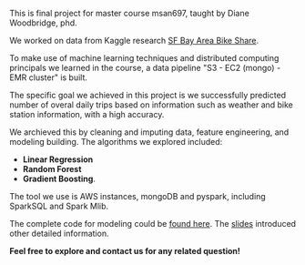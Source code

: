 This is final project for master course msan697, taught by Diane Woodbridge, phd. 

We worked on data from Kaggle research [SF Bay Area Bike Share](https://www.kaggle.com/benhamner/sf-bay-area-bike-share). 

To make use of machine learning techniques and distributed computing principals we learned in the course, a data pipeline "S3 - EC2 (mongo) - EMR cluster" is built.

The specific goal we achieved in this project is we successfully predicted number of overal daily trips based on information such as weather and bike station information, with a high accuracy. 

We archieved this by cleaning and imputing data, feature engineering, and modeling building. The algorithms we explored included:
* **Linear Regression**
* **Random Forest**
* **Gradient Boosting**. 

The tool we use is AWS instances, mongoDB and pyspark, including SparkSQL and Spark Mlib.

The complete code for modeling could be [found here](https://github.com/Hatchin/msan697project/blob/master/completeCode.py).
The [slides](https://github.com/Hatchin/msan697project/blob/master/Presentation.pdf) introduced other detailed information.


**Feel free to explore and contact us for any related question!**



